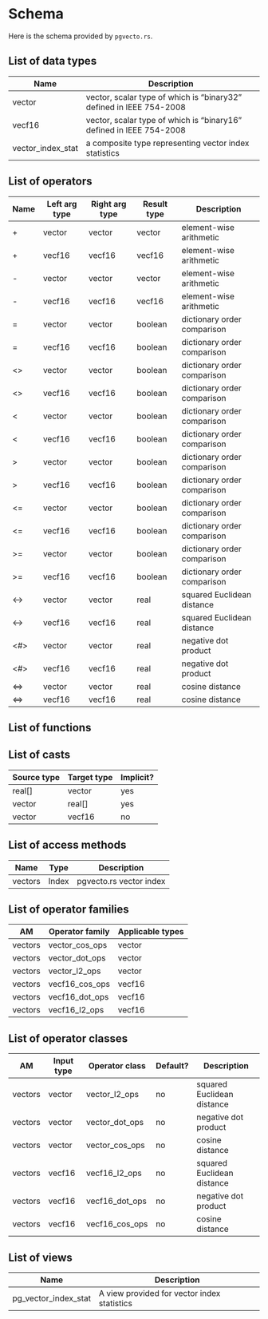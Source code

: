 # Schema

Here is the schema provided by `pgvecto.rs`.

## List of data types

| Name              | Description                                                          |
| ----------------- | -------------------------------------------------------------------- |
| vector            | vector, scalar type of which is “binary32”  defined in IEEE 754-2008 |
| vecf16            | vector, scalar type of which is “binary16”  defined in IEEE 754-2008 |
| vector_index_stat | a composite type representing vector index statistics                |

## List of operators

| Name | Left arg type | Right arg type | Result type | Description                 |
| ---- | ------------- | -------------- | ----------- | --------------------------- |
| +    | vector        | vector         | vector      | element-wise arithmetic     |
| +    | vecf16        | vecf16         | vecf16      | element-wise arithmetic     |
| -    | vector        | vector         | vector      | element-wise arithmetic     |
| -    | vecf16        | vecf16         | vecf16      | element-wise arithmetic     |
| =    | vector        | vector         | boolean     | dictionary order comparison |
| =    | vecf16        | vecf16         | boolean     | dictionary order comparison |
| <>   | vector        | vector         | boolean     | dictionary order comparison |
| <>   | vecf16        | vecf16         | boolean     | dictionary order comparison |
| <    | vector        | vector         | boolean     | dictionary order comparison |
| <    | vecf16        | vecf16         | boolean     | dictionary order comparison |
| >    | vector        | vector         | boolean     | dictionary order comparison |
| >    | vecf16        | vecf16         | boolean     | dictionary order comparison |
| <=   | vector        | vector         | boolean     | dictionary order comparison |
| <=   | vecf16        | vecf16         | boolean     | dictionary order comparison |
| >=   | vector        | vector         | boolean     | dictionary order comparison |
| >=   | vecf16        | vecf16         | boolean     | dictionary order comparison |
| <->  | vector        | vector         | real        | squared Euclidean distance  |
| <->  | vecf16        | vecf16         | real        | squared Euclidean distance  |
| <#>  | vector        | vector         | real        | negative dot product        |
| <#>  | vecf16        | vecf16         | real        | negative dot product        |
| <=>  | vector        | vector         | real        | cosine distance             |
| <=>  | vecf16        | vecf16         | real        | cosine distance             |

## List of functions

## List of casts

| Source type | Target type | Implicit? |
| ----------- | ----------- | --------- |
| real[]      | vector      | yes       |
| vector      | real[]      | yes       |
| vector      | vecf16      | no        |

## List of access methods

| Name    | Type  | Description             |
| ------- | ----- | ----------------------- |
| vectors | Index | pgvecto.rs vector index |

## List of operator families

| AM      | Operator family | Applicable types |
| ------- | --------------- | ---------------- |
| vectors | vector_cos_ops  | vector           |
| vectors | vector_dot_ops  | vector           |
| vectors | vector_l2_ops   | vector           |
| vectors | vecf16_cos_ops  | vecf16           |
| vectors | vecf16_dot_ops  | vecf16           |
| vectors | vecf16_l2_ops   | vecf16           |

## List of operator classes

| AM      | Input type | Operator class | Default? | Description |
| ------- | ---------- | -------------- | -------- | ----------- |
| vectors | vector     | vector_l2_ops  | no       | squared Euclidean distance |
| vectors | vector     | vector_dot_ops | no       | negative dot product |
| vectors | vector     | vector_cos_ops | no       | cosine distance |
| vectors | vecf16     | vecf16_l2_ops  | no       | squared Euclidean distance |
| vectors | vecf16     | vecf16_dot_ops | no       | negative dot product |
| vectors | vecf16     | vecf16_cos_ops | no       | cosine distance |

## List of views

| Name                 | Description                                 |
| -------------------- | ------------------------------------------- |
| pg_vector_index_stat | A view provided for vector index statistics |
